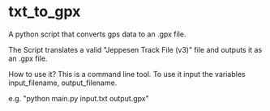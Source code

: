 # txt_to_gpx
A python script that converts gps data to an .gpx file.

The Script translates a valid "Jeppesen Track File (v3)" file and outputs it as an .gpx file.

How to use it?
This is a command line tool. To use it input the variables input_filename, output_filename.

e.g. "python main.py input.txt output.gpx"
